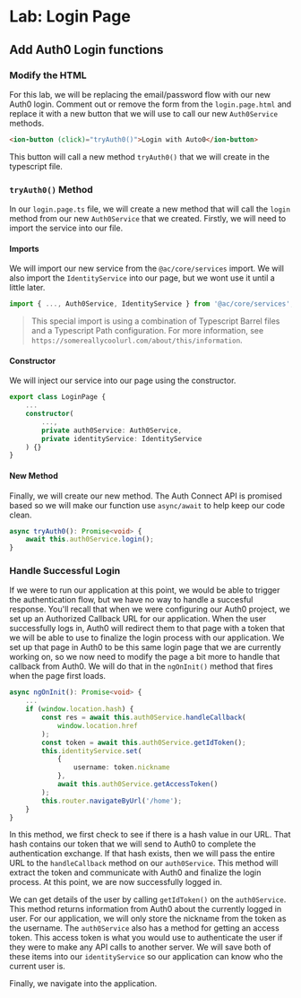 # Lab: Login Page

## Add Auth0 Login functions

### Modify the HTML

For this lab, we will be replacing the email/password flow with our new Auth0 login. Comment out or remove the form from the `login.page.html` and replace it with a new button that we will use to call our new `Auth0Service` methods.

```HTML
<ion-button (click)="tryAuth0()">Login with Auto0</ion-button>
```

This button will call a new method `tryAuth0()` that we will create in the typescript file.

### `tryAuth0()` Method

In our `login.page.ts` file, we will create a new method that will call the `login` method from our new `Auth0Service` that we created. Firstly, we will need to import the service into our file.

#### Imports

We will import our new service from the `@ac/core/services` import. We will also import the `IdentityService` into our page, but we wont use it until a little later.

```Typescript
import { ..., Auth0Service, IdentityService } from '@ac/core/services';
```

> This special import is using a combination of Typescript Barrel files and a Typescript Path configuration. For more information, see `https://somereallycoolurl.com/about/this/information`.

#### Constructor

We will inject our service into our page using the constructor.

```Typescript
export class LoginPage {
    ...
    constructor(
        ...,
        private auth0Service: Auth0Service,
        private identityService: IdentityService
    ) {}
}
```

#### New Method

Finally, we will create our new method. The Auth Connect API is promised based so we will make our function use `async/await` to help keep our code clean.

```Typescript
async tryAuth0(): Promise<void> {
    await this.auth0Service.login();
}
```

### Handle Successful Login

If we were to run our application at this point, we would be able to trigger the authentication flow, but we have no way to handle a succesful response. You'll recall that when we were configuring our Auth0 project, we set up an Authorized Callback URL for our application. When the user successfully logs in, Auth0 will redirect them to that page with a token that we will be able to use to finalize the login process with our application. We set up that page in Auth0 to be this same login page that we are currently working on, so we now need to modify the page a bit more to handle that callback from Auth0. We will do that in the `ngOnInit()` method that fires when the page first loads.

```Typescript
async ngOnInit(): Promise<void> {
    ...
    if (window.location.hash) {
        const res = await this.auth0Service.handleCallback(
            window.location.href
        );
        const token = await this.auth0Service.getIdToken();
        this.identityService.set(
            {
                username: token.nickname
            },
            await this.auth0Service.getAccessToken()
        );
        this.router.navigateByUrl('/home');
    }
}
```

In this method, we first check to see if there is a hash value in our URL. That hash contains our token that we will send to Auth0 to complete the authentication exchange. If that hash exists, then we will pass the entire URL to the `handleCallback` method on our `auth0Service`. This method will extract the token and communicate with Auth0 and finalize the login process. At this point, we are now successfully logged in. 

We can get details of the user by calling `getIdToken()` on the `auth0Service`. This method returns information from Auth0 about the currently logged in user. For our application, we will only store the nickname from the token as the username. The `auth0Service` also has a method for getting an access token. This access token is what you would use to authenticate the user if they were to make any API calls to another server. We will save both of these items into our `identityService` so our application can know who the current user is.

Finally, we navigate into the application.